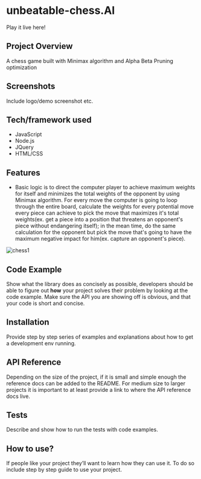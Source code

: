 # unbeatable-chess.AI

Play it live here! 

## Project Overview
A chess game built with Minimax algorithm and Alpha Beta Pruning optimization
 
## Screenshots
Include logo/demo screenshot etc.

## Tech/framework used

- JavaScript
- Node.js
- JQuery
- HTML/CSS

## Features

- Basic logic is to direct the computer player to achieve maximum weights for itself and minimizes the total weights of the opponent by using Minimax algorithm. For every move the computer is going to loop through the entire board, calculate the weights for every potential move every piece can achieve to pick the move that maximizes it's total weights(ex. get a piece into a position that threatens an opponent's piece without endangering itself); in the mean time, do the same calculation for the opponent but pick the move that's going to have the maximum negative impact for him(ex. capture an opponent's piece).

![chess1](https://user-images.githubusercontent.com/38970716/50548479-36875580-0c1b-11e9-8f2b-5dbe6fbd4ba5.gif)

## Code Example
Show what the library does as concisely as possible, developers should be able to figure out **how** your project solves their problem by looking at the code example. Make sure the API you are showing off is obvious, and that your code is short and concise.

## Installation
Provide step by step series of examples and explanations about how to get a development env running.

## API Reference

Depending on the size of the project, if it is small and simple enough the reference docs can be added to the README. For medium size to larger projects it is important to at least provide a link to where the API reference docs live.

## Tests
Describe and show how to run the tests with code examples.

## How to use?
If people like your project they’ll want to learn how they can use it. To do so include step by step guide to use your project.
